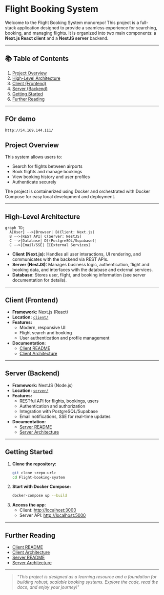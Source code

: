 #  Flight Booking System

Welcome to the Flight Booking System monorepo! This project is a full-stack application designed to provide a seamless experience for searching, booking, and managing flights. It is organized into two main components: a **Next.js React client** and a **NestJS server** backend.

---

## 📚 Table of Contents
1. [Project Overview](#project-overview)
2. [High-Level Architecture](#high-level-architecture)
3. [Client (Frontend)](#client-frontend)
4. [Server (Backend)](#server-backend)
5. [Getting Started](#getting-started)
6. [Further Reading](#further-reading)

---
## FOr demo
```
http://54.169.144.111/
```

## Project Overview
This system allows users to:
- Search for flights between airports
- Book flights and manage bookings
- View booking history and user profiles
- Authenticate securely

The project is containerized using Docker and orchestrated with Docker Compose for easy local development and deployment.

---

## High-Level Architecture

```mermaid
graph TD;
  A[User] -->|Browser| B(Client: Next.js)
  B -->|REST API| C(Server: NestJS)
  C -->|Database| D[(PostgreSQL/Supabase)]
  C -->|Email/SSE| E[External Services]
```

- **Client (Next.js):** Handles all user interactions, UI rendering, and communicates with the backend via REST APIs.
- **Server (NestJS):** Manages business logic, authentication, flight and booking data, and interfaces with the database and external services.
- **Database:** Stores user, flight, and booking information (see server documentation for details).

---

## Client (Frontend)
- **Framework:** Next.js (React)
- **Location:** [`client/`](./client)
- **Features:**
  - Modern, responsive UI
  - Flight search and booking
  - User authentication and profile management
- **Documentation:**
  - [Client README](./client/README.md)
  - [Client Architecture](./client/src/app/architecture.md)

---

## Server (Backend)
- **Framework:** NestJS (Node.js)
- **Location:** [`server/`](./server)
- **Features:**
  - RESTful API for flights, bookings, users
  - Authentication and authorization
  - Integration with PostgreSQL/Supabase
  - Email notifications, SSE for real-time updates
- **Documentation:**
  - [Server README](./server/README.md)
  - [Server Architecture](./server/ARCHITECTURE.md)

---

## Getting Started

1. **Clone the repository:**
   ```bash
   git clone <repo-url>
   cd Flight-booking-syatem
   ```
2. **Start with Docker Compose:**
   ```bash
   docker-compose up --build
   ```
3. **Access the app:**
   - Client: [http://localhost:3000](http://localhost:3000)
   - Server API: [http://localhost:5000](http://localhost:5000)

---

## Further Reading
- [Client README](./client/README.md)
- [Client Architecture](./client/src/app/architecture.md)
- [Server README](./server/README.md)
- [Server Architecture](./server/ARCHITECTURE.md)

---

> _"This project is designed as a learning resource and a foundation for building robust, scalable booking systems. Explore the code, read the docs, and enjoy your journey!"_
